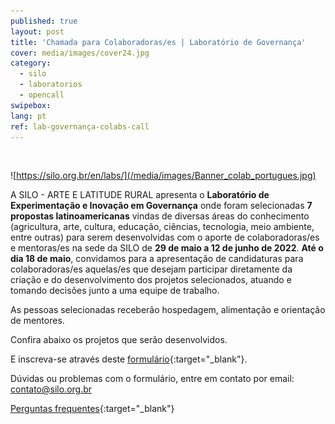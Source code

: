 ```yaml
---
published: true
layout: post
title: 'Chamada para Colaboradoras/es | Laboratório de Governança'
cover: media/images/cover24.jpg
category:
  - silo
  - laboratorios
  - opencall
swipebox:
lang: pt
ref: lab-governança-colabs-call
---
```


<br>

![https://silo.org.br/en/labs/](/media/images/Banner_colab_portugues.jpg)

A SILO - ARTE E LATITUDE RURAL apresenta o **Laboratório de Experimentação e Inovação em Governança** onde foram selecionadas **7 propostas latinoamericanas** vindas de diversas áreas do conhecimento (agricultura, arte, cultura, educação, ciências, tecnologia, meio ambiente, entre outras) para serem desenvolvidas com o aporte de colaboradoras/es e mentoras/es na sede da SILO de **29 de maio a 12 de junho de 2022**. 
**Até o dia 18 de maio**, convidamos para a apresentação de candidaturas para colaboradoras/es aquelas/es que desejam participar diretamente da criação e do desenvolvimento dos projetos selecionados, atuando e tomando decisões junto a uma equipe de trabalho.

As pessoas selecionadas receberão hospedagem, alimentação e orientação de mentores.

Confira abaixo os projetos que serão desenvolvidos.

E inscreva-se através deste [formulário](https://forms.gle/wNkfjBpRPadmv3FN6){:target="_blank"}.

Dúvidas ou problemas com o formulário, entre em contato por email: contato@silo.org.br

[Perguntas frequentes](https://silo.org.br/preguntas-frecuentes-lab-en-gobernancia-22-es/){:target="_blank"}
